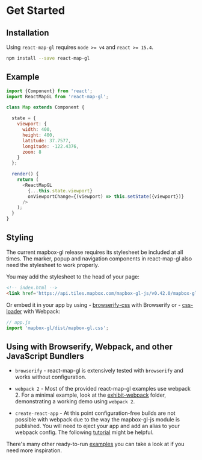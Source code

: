 # Get Started


## Installation

Using `react-map-gl` requires `node >= v4` and `react >= 15.4`.

```sh
npm install --save react-map-gl
```

## Example

```js
import {Component} from 'react';
import ReactMapGL from 'react-map-gl';

class Map extends Component {

  state = {
    viewport: {
      width: 400,
      height: 400,
      latitude: 37.7577,
      longitude: -122.4376,
      zoom: 8
    }
  };

  render() {
    return (
      <ReactMapGL
        {...this.state.viewport}
        onViewportChange={(viewport) => this.setState({viewport})}
      />
    );
  }
}
```

## Styling

The current mapbox-gl release requires its stylesheet be included at all times. The marker, popup and navigation components in react-map-gl also need the stylesheet to work properly.

You may add the stylesheet to the head of your page:
```html
<!-- index.html -->
<link href='https://api.tiles.mapbox.com/mapbox-gl-js/v0.42.0/mapbox-gl.css' rel='stylesheet' />
```

Or embed it in your app by using - [browserify-css](https://www.npmjs.com/package/browserify-css)
with Browserify or - [css-loader](https://webpack.github.io/docs/stylesheets.html) with Webpack:
```js
// app.js
import 'mapbox-gl/dist/mapbox-gl.css';
```

## Using with Browserify, Webpack, and other JavaScript Bundlers

* `browserify` - react-map-gl is extensively tested with `browserify` and works without configuration.

* `webpack 2` - Most of the provided react-map-gl examples use webpack 2. For a minimal example, look at the [exhibit-webpack](https://github.com/uber/react-map-gl/tree/master/examples/exhibit-webpack) folder, demonstrating a working demo using `webpack 2`.

* `create-react-app` - At this point configuration-free builds are not possible with webpack due to the way the mapbox-gl-js module is published. You will need to eject your app and add an alias to your webpack config. The following [tutorial](https://github.com/zjhch123/react-map-gl-demo-with-create-react-app) might be helpful.

There's many other ready-to-run [examples](https://github.com/uber/react-map-gl/blob/master/examples) you can take a look at if you need more inspiration.
